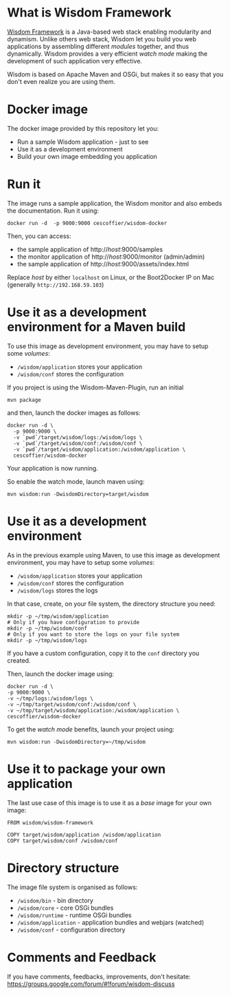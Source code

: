 # What is Wisdom Framework

[Wisdom Framework](http://wisdom-framework.org) is a Java-based web stack enabling modularity and dynamism. Unlike others web stack, Wisdom let you build you web applications by assembling different _modules_ together, and thus dynamically. Wisdom provides a very efficient _watch mode_ making the development of such application very effective.

Wisdom is based on Apache Maven and OSGi, but makes it so easy that you don't even realize you are using them.

# Docker image

The docker image provided by this repository let you:

* Run a sample Wisdom application - just to see
* Use it as a development environment
* Build your own image embedding you application

# Run it

The image runs a sample application, the Wisdom monitor and also embeds the documentation. Run it using:

```
docker run -d  -p 9000:9000 cescoffier/wisdom-docker
```

Then, you can access:

* the sample application of http://_host_:9000/samples
* the monitor application of http://_host_:9000/monitor (admin/admin)
* the sample application of http://_host_:9000/assets/index.html

Replace _host_ by either `localhost` on Linux, or the Boot2Docker IP on Mac (generally `http://192.168.59.103`)

# Use it as a development environment for a Maven build

To use this image as development environment, you may have to setup some _volumes_:

* `/wisdom/application` stores your application
* `/wisdom/conf` stores the configuration

If you project is using the Wisdom-Maven-Plugin, run an initial

```
mvn package
```

and then, launch the docker images as follows:

```
docker run -d \
  -p 9000:9000 \
  -v `pwd`/target/wisdom/logs:/wisdom/logs \
  -v `pwd`/target/wisdom/conf:/wisdom/conf \
  -v `pwd`/target/wisdom/application:/wisdom/application \
  cescoffier/wisdom-docker
```

Your application is now running.

So enable the watch mode, launch maven using:

```
mvn wisdom:run -DwisdomDirectory=target/wisdom
```

# Use it as a development environment

As in the previous example using Maven, to use this image as development environment, you may have to setup some _volumes_:

* `/wisdom/application` stores your application
* `/wisdom/conf` stores the configuration
* `/wisdom/logs` stores the logs

In that case, create, on your file system, the directory structure you need:

```
mkdir -p ~/tmp/wisdom/application
# Only if you have configuration to provide
mkdir -p ~/tmp/wisdom/conf
# Only if you want to store the logs on your file system
mkdir -p ~/tmp/wisdom/logs
```

If you have a custom configuration, copy it to the `conf` directory you created.

Then, launch the docker image using:

```
docker run -d \
-p 9000:9000 \
-v ~/tmp/logs:/wisdom/logs \
-v ~/tmp/target/wisdom/conf:/wisdom/conf \
-v ~/tmp/target/wisdom/application:/wisdom/application \
cescoffier/wisdom-docker
```

To get the _watch mode_ benefits, launch your project using:

```
mvn wisdom:run -DwisdomDirectory=~/tmp/wisdom
```

# Use it to package your own application

The last use case of this image is to use it as a _base_ image for your own image:

```
FROM wisdom/wisdom-framework

COPY target/wisdom/application /wisdom/application
COPY target/wisdom/conf /wisdom/conf
```

# Directory structure

The image file system is organised as follows:
* `/wisdom/bin` - bin directory
* `/wisdom/core` - core OSGi bundles
* `/wisdom/runtime` - runtime OSGi bundles
* `/wisdom/application` - application bundles and webjars (watched)
* `/wisdom/conf` - configuration directory

# Comments and Feedback

If you have comments, feedbacks, improvements, don't hesitate: https://groups.google.com/forum/#!forum/wisdom-discuss
